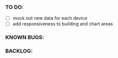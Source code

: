 ### TO DO:
- [ ] mock out new data for each device
- [ ] add responsiveness to building and chart areas

### KNOWN BUGS:

### BACKLOG:
